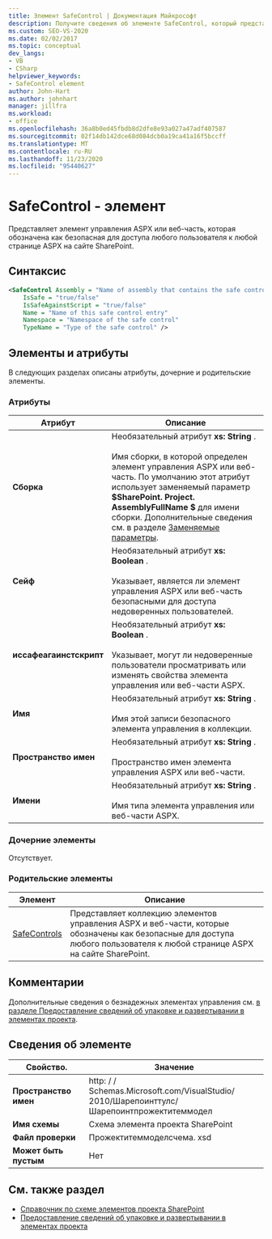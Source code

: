 ```yaml
---
title: Элемент SafeControl | Документация Майкрософт
description: Получите сведения об элементе SafeControl, который представляет элемент управления ASPX или веб-часть, помеченную как безопасная для доступа пользователя к странице ASPX сайта SharePoint.
ms.custom: SEO-VS-2020
ms.date: 02/02/2017
ms.topic: conceptual
dev_langs:
- VB
- CSharp
helpviewer_keywords:
- SafeControl element
author: John-Hart
ms.author: johnhart
manager: jillfra
ms.workload:
- office
ms.openlocfilehash: 36a8b0ed45fbdb8d2dfe8e93a027a47adf407587
ms.sourcegitcommit: 02f14db142dce68d084dcb0a19ca41a16f5bccff
ms.translationtype: MT
ms.contentlocale: ru-RU
ms.lasthandoff: 11/23/2020
ms.locfileid: "95440627"
---
```

# <a name="safecontrol-element"></a>SafeControl - элемент
  Представляет элемент управления ASPX или веб-часть, которая обозначена как безопасная для доступа любого пользователя к любой странице ASPX на сайте SharePoint.

## <a name="syntax"></a>Синтаксис

```xml
<SafeControl Assembly = "Name of assembly that contains the safe control"
    IsSafe = "true/false"
    IsSafeAgainstScript = "true/false"
    Name = "Name of this safe control entry"
    Namespace = "Namespace of the safe control"
    TypeName = "Type of the safe control" />
```

## <a name="attributes-and-elements"></a>Элементы и атрибуты
 В следующих разделах описаны атрибуты, дочерние и родительские элементы.

### <a name="attributes"></a>Атрибуты

|Атрибут|Описание|
|---------------|-----------------|
|**Сборка**|Необязательный атрибут **xs: String** .<br /><br /> Имя сборки, в которой определен элемент управления ASPX или веб-часть. По умолчанию этот атрибут использует заменяемый параметр **$SharePoint. Project. AssemblyFullName $** для имени сборки. Дополнительные сведения см. в разделе [Заменяемые параметры](../sharepoint/replaceable-parameters.md).|
|**Сейф**|Необязательный атрибут **xs: Boolean** .<br /><br /> Указывает, является ли элемент управления ASPX или веб-часть безопасными для доступа недоверенных пользователей.|
|**иссафеагаинстскрипт**|Необязательный атрибут **xs: Boolean** .<br /><br /> Указывает, могут ли недоверенные пользователи просматривать или изменять свойства элемента управления или веб-части ASPX.|
|**Имя**|Необязательный атрибут **xs: String** .<br /><br /> Имя этой записи безопасного элемента управления в коллекции.|
|**Пространство имен**|Необязательный атрибут **xs: String** .<br /><br /> Пространство имен элемента управления ASPX или веб-части.|
|**Имени**|Необязательный атрибут **xs: String** .<br /><br /> Имя типа элемента управления или веб-части ASPX.|

### <a name="child-elements"></a>Дочерние элементы
 Отсутствует.

### <a name="parent-elements"></a>Родительские элементы

|Элемент|Описание|
|-------------|-----------------|
|[SafeControls](../sharepoint/safecontrols-element.md)|Представляет коллекцию элементов управления ASPX и веб-части, которые обозначены как безопасные для доступа любого пользователя к любой странице ASPX на сайте SharePoint.|

## <a name="remarks"></a>Комментарии
 Дополнительные сведения о безнадежных элементах управления см. [в разделе Предоставление сведений об упаковке и развертывании в элементах проекта](../sharepoint/providing-packaging-and-deployment-information-in-project-items.md).

## <a name="element-information"></a>Сведения об элементе

|Свойство.|Значение|
|-|-|
|**Пространство имен**|http: \/ \/ Schemas.Microsoft.com/VisualStudio/<br>2010/Шарепоинттулс/Шарепоинтпрожектитеммодел|
|**Имя схемы**|Схема элемента проекта SharePoint|
|**Файл проверки**|Прожектитеммоделсчема. xsd|
|**Может быть пустым**|Нет|

## <a name="see-also"></a>См. также раздел
- [Справочник по схеме элементов проекта SharePoint](../sharepoint/sharepoint-project-item-schema-reference.md)
- [Предоставление сведений об упаковке и развертывании в элементах проекта](../sharepoint/providing-packaging-and-deployment-information-in-project-items.md)
